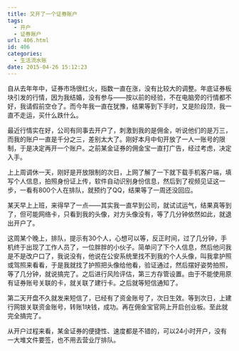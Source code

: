 ```yaml
---
title: 又开了一个证券账户
tags:
  - 开户
  - 证券账户
url: 406.html
id: 406
categories:
  - 生活流水账
date: 2015-04-26 15:12:23
---
```


自从去年年中，证券市场很红火，指数一直在涨，没有比较大的调整。年底证券板块引发的行情，因为我结婚，没有参与——按以前的经验，不在电脑旁的行情都不好，我请假前空仓了。而今年我一直在犹豫，结果等到下手时，又是阶段顶，我一直不走运，买什么跌什么。 
<!-- more --> 
最近行情实在好，公司有同事去开户了，刺激到我的是佣金，听说他们的是万三，而我的账户一直是千分之三，差别太大了。刚好本月中旬开放了一人一账号的限制，于是决定再开一个账户。之前某金证券的佣金宝一直打广告，经过考虑，决定入手。 

上上周调休一天，刚好是开放限制的次日，上网了解了一下就下载手机客户端，填写个人信息，拍照身份证上传，软件自动识别身份信息，然后到了视频见证这一步，一看有800个人在排队，就预约了QQ，结果等了一周还没回应。 

某天早上上班，来得早了一点——其实我一直早到公司，就试试运气，结果真等到了，但可能网络卡，只看到我的头像，对方头像没有，等了几分钟依然如此，就退出开户了。 

这周某个晚上，排队，提示有30个人，心想可以等，反正时间，过了几分钟，手机终于出现了工作人员了，一位胖胖的小伙子。简单问了下个人信息，然后他问我是不是改户口了，我说没有，他说在公安系统里找不到我的个人头像，叫我拿护照或驾照来看看，于是我就找了护照把头像给他看，验证通过，然后摆好姿势拍照，等了几分钟，就说搞完了。之后进行风险评估，第三方存管设置。由于不能使用原有证券账号关联的卡，就关联了建行卡。之后就等短信通知了。 

第二天开盘不久就发来短信了，已经有了资金账号了，次日生效。等到次日，上建行网银关联资金账号，转账1块钱，成功。再在佣金宝官网上开启创业板。至此就完全搞完了。

从开户过程来看，某金证券的便捷性、速度都是不错的，可以24小时开户，没有一大堆文件要签，也不用去营业厅排队。

